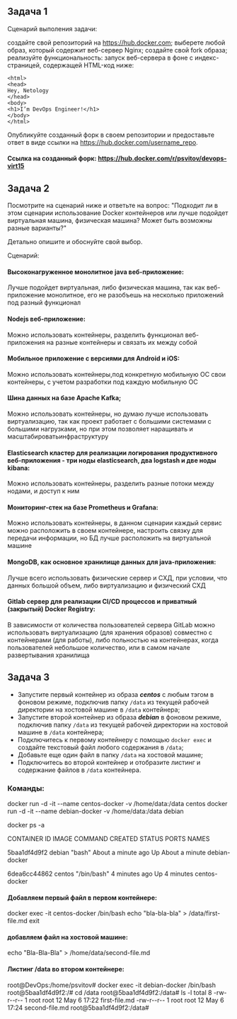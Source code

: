 ## Задача 1
Сценарий выполения задачи:

создайте свой репозиторий на https://hub.docker.com;
выберете любой образ, который содержит веб-сервер Nginx;
создайте свой fork образа;
реализуйте функциональность: запуск веб-сервера в фоне с индекс-страницей, содержащей HTML-код ниже:
```
<html>
<head>
Hey, Netology
</head>
<body>
<h1>I’m DevOps Engineer!</h1>
</body>
</html>
```
Опубликуйте созданный форк в своем репозитории и предоставьте ответ в виде ссылки на https://hub.docker.com/username_repo.

#### Ссылка на созданный форк:  https://hub.docker.com/r/psvitov/devops-virt15

## Задача 2

Посмотрите на сценарий ниже и ответьте на вопрос:
"Подходит ли в этом сценарии использование Docker контейнеров или лучше подойдет виртуальная машина, физическая машина? Может быть возможны разные варианты?"

Детально опишите и обоснуйте свой выбор.

Сценарий:

#### Высоконагруженное монолитное java веб-приложение:
Лучше подойдет виртуальная, либо физическая машина, так как веб-приложение монолитное, его не разобъешь на несколько приложений под разный функционал
#### Nodejs веб-приложение:
Можно использовать контейнеры, разделить функционал веб-приложения на разные контейнеры и связать их между собой
#### Мобильное приложение c версиями для Android и iOS:
Можно использовать контейнеры,под конкретную мобильную ОС свои контейнеры, с учетом разработки под каждую мобильную ОС
#### Шина данных на базе Apache Kafka;
Можно использовать контейнеры, но думаю лучше использовать виртуализацию, так как проект работает с большими системами с большими нагрузками, но при этом позволяет наращивать и масштабироватьинфраструктуру
#### Elasticsearch кластер для реализации логирования продуктивного веб-приложения - три ноды elasticsearch, два logstash и две ноды kibana:
Можно использовать контейнеры, разделить разные потоки между нодами, и доступ к ним
#### Мониторинг-стек на базе Prometheus и Grafana:
Можно использовать контейнеры, в данном сценарии каждый сервис можно расположить в своем контейнере, настроить связку для передачи информации, но БД лучше расположить на виртуальной машине
#### MongoDB, как основное хранилище данных для java-приложения:
Лучше всего использовать физические сервер и СХД, при условии, что данных большой объем, либо виртуализацию и физический СХД
#### Gitlab сервер для реализации CI/CD процессов и приватный (закрытый) Docker Registry:
В зависимости от количества пользователей сервера GitLab можно использовать виртуализацию (для хранения образов) совместно с контейнерами (для работы), либо польностью на контейнерах, когда пользователей небольшое количество, или в самом начале развертывания хранилища

## Задача 3

- Запустите первый контейнер из образа ***centos*** c любым тэгом в фоновом режиме, подключив папку ```/data``` из текущей рабочей директории на хостовой машине в ```/data``` контейнера;
- Запустите второй контейнер из образа ***debian*** в фоновом режиме, подключив папку ```/data``` из текущей рабочей директории на хостовой машине в ```/data``` контейнера;
- Подключитесь к первому контейнеру с помощью ```docker exec``` и создайте текстовый файл любого содержания в ```/data```;
- Добавьте еще один файл в папку ```/data``` на хостовой машине;
- Подключитесь во второй контейнер и отобразите листинг и содержание файлов в ```/data``` контейнера.

### Команды:

docker run -d -it --name centos-docker -v /home/data:/data centos
docker run -d -it --name debian-docker -v /home/data:/data debian

docker ps -a

CONTAINER ID   IMAGE                   COMMAND                  CREATED              STATUS                      PORTS     NAMES <p>
5baa1df4d9f2   debian                  "bash"                   About a minute ago   Up About a minute                     debian-docker<p>
6dea6cc44862   centos                  "/bin/bash"              4 minutes ago        Up 4 minutes                          centos-docker<p>

#### Добавляем первый файл в первом контейнере:
docker exec -it centos-docker /bin/bash
echo "bla-bla-bla" > /data/first-file.md
exit

#### добавляем файл на хостовой машине:
echo "Bla-Bla-Bla" > /home/data/second-file.md

#### Листинг /data во втором контейнере:

root@DevOps:/home/psvitov# docker exec -it debian-docker /bin/bash
root@5baa1df4d9f2:/# cd /data
root@5baa1df4d9f2:/data# ls -l
total 8
-rw-r--r-- 1 root root 12 May  6 17:22 first-file.md
-rw-r--r-- 1 root root 12 May  6 17:24 second-file.md
root@5baa1df4d9f2:/data#
